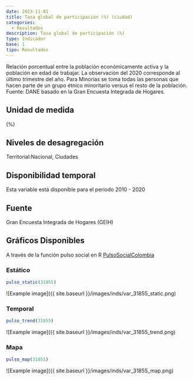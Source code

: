 ```yaml
---
date: 2023-11-01
title: Tasa global de participación (%) (ciudad)
categories:
  - Resultados
description: Tasa global de participación (%)
type: Indicador
base: 1
tipo: Resultados
--- 
```


Relación porcentual entre la población económicamente activa y la población en edad de trabajar. La observación del 2020 corresponde al último trimestre del año. Para Minorias se toma todas las personas que hacen parte de un grupo étnico minoritario versus el resto de la población.
Fuente: DANE basado en la Gran Encuesta Integrada de Hogares.

## Unidad de medida
(%)

## Niveles de desagregación
Territorial:Nacional, Ciudades

## Disponibilidad temporal
Esta variable está disponible para el periodo 2010 - 2020

## Fuente
Gran Encuesta Integrada de Hogares (GEIH)

## Gráficos Disponibles

A través de la función pulso social en R [PulsoSocialColombia](https://github.com/pulsosocialcolombia/PulsoSocialColombia)

### Estático

``` R
pulso_static(31855)
```

![Example image]({{ site.baseurl }}/images/inds/var_31855_static.png)

### Temporal

``` R
pulso_trend(31855)
```

![Example image]({{ site.baseurl }}/images/inds/var_31855_trend.png)

### Mapa

``` R
pulso_map(31855)
```

![Example image]({{ site.baseurl }}/images/inds/var_31855_map.png)